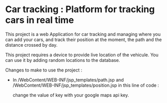# Car tracking : Platform for tracking cars in real time
This project is a web Application for car tracking and managing where you can add your cars, and track their position at the moment, the path and the distance crossed by day.

This project requires a device to provide live location of the vehicule. You can use it by adding random locations to the database.

Changes to make to use the project : 

- In /WebContent/WEB-INF/jsp_templates/path.jsp and /WebContent/WEB-INF/jsp_templates/position.jsp in this line of code : 
    
    <script async defer
    src="https://maps.googleapis.com/maps/api/js?key=ENTER_YOUR_KEY_HERE&callback=initMap">
    </script>

  change the value of key with your google maps api key.
